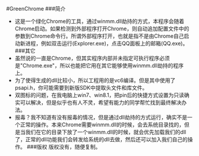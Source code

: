 #GreenChrome
###简介
* 这是一个绿化Chrome的工具，通过winmm.dll劫持的方式，本程序会随着Chrome启动。如果检测到外部程序打开Chrome，则自动追加配置文件中的参数到Chrome命令行。所谓外部程序打开，也就是指不是由Chrome自己启动新进程，例如双击运行(Explorer.exe)，点击QQ面板上的邮箱(QQ.exe)。
###其它
* 虽然说的一直是Chrome，但其实程序内部并未指定可执行程序必须是"Chrome.exe"，所以也能把它用在其它能够使用winmm.dll劫持的程序上。
* 为了使得生成的dll比较小，所以工程用的是vc6编译。但是其中使用了psapi.h，你可能需要到新版SDK中提取头文件和库文件。
* 双图标的问题，在我电脑上win7、win8.1，把pin后的快捷方式设置为只读确实可以解决，但是似乎也有人不灵，希望有能力的同学帮忙找到最终解决办法。
* 报毒？我不知道有没有报毒的情况，但是通过dll劫持的方式运行，确实不是一个正常的操作。本来Chrome需要winmm.dll的时候，会去系统目录找的，但是当我们在它的目录下放了一个winmm.dll的时候，就会优先加载我们的dll了，正常的dll功能我们会转发给系统的dll去做，然后还可以加入我们自己的操作。
###版权
版权没有，随便复制。
